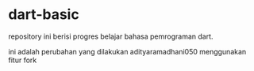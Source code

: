 # dart-basic

repository ini berisi progres belajar bahasa pemrograman dart.

ini adalah perubahan yang dilakukan adityaramadhani050 menggunakan fitur fork
